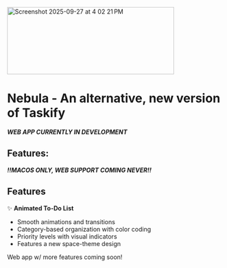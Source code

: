 
<img width="389" height="157" alt="Screenshot 2025-09-27 at 4 02 21 PM" src="https://github.com/user-attachments/assets/5fe8e3da-48ca-4ffa-ab50-0a70ec062d83" />

# Nebula - An alternative, new version of Taskify

***WEB APP CURRENTLY IN DEVELOPMENT***

## Features:

***!!MACOS ONLY, WEB SUPPORT COMING NEVER!!***

## Features

✨ **Animated To-Do List**
- Smooth animations and transitions
- Category-based organization with color coding
- Priority levels with visual indicators
- Features a new space-theme design

Web app w/ more features coming soon!
